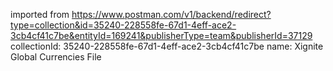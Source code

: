 imported from https://www.postman.com/v1/backend/redirect?type=collection&id=35240-228558fe-67d1-4eff-ace2-3cb4cf41c7be&entityId=169241&publisherType=team&publisherId=37129
collectionId: 35240-228558fe-67d1-4eff-ace2-3cb4cf41c7be
name: Xignite Global Currencies File